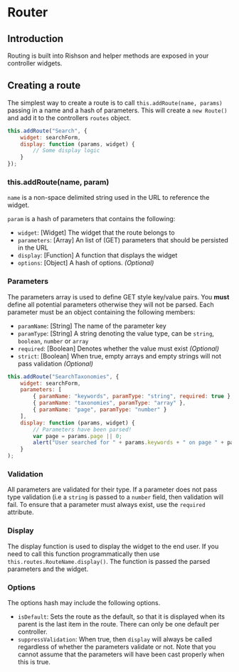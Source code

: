 # Router

## Introduction
Routing is built into Rishson and helper methods are exposed in your controller widgets.

## Creating a route
The simplest way to create a route is to call `this.addRoute(name, params)` passing in a name and a hash of parameters. This will create a `new Route()` and add it to the controllers `routes` object.

```js
this.addRoute("Search", {
	widget: searchForm,
	display: function (params, widget) {
		// Some display logic
	}
});
```

### this.addRoute(name, param)

`name` is a non-space delimited string used in the URL to reference the widget.

`param` is a hash of parameters that contains the following:

* `widget`: [Widget] The widget that the route belongs to
* `parameters`: [Array] An list of (GET) parameters that should be persisted in the URL
* `display`: [Function] A function that displays the widget
* `options`: [Object] A hash of options. _(Optional)_

### Parameters

The parameters array is used to define GET style key/value pairs. You **must** define all potential parameters otherwise they will not be parsed. Each parameter must be an object containing the following members:

* `paramName`: [String] The name of the parameter key
* `paramType`: [String] A string denoting the value type, can be `string`, `boolean`, `number` or `array`
* `required`: [Boolean] Denotes whether the value must exist _(Optional)_
* `strict`: [Boolean] When true, empty arrays and empty strings will not pass validation _(Optional)_

```js
this.addRoute("SearchTaxonomies", {
	widget: searchForm,
	parameters: [
		{ paramName: "keywords", paramType: "string", required: true },
		{ paramName: "taxonomies", paramType: "array" },
		{ paramName: "page", paramType: "number" }
	],
	display: function (params, widget) {
		// Parameters have been parsed!
		var page = params.page || 0;
		alert("User searched for " + params.keywords + " on page " + page);
	}
);
```
### Validation
All parameters are validated for their type. If a parameter does not pass type validation (i.e a `string` is passed to a `number` field, then validation will fail. To ensure that a parameter must always exist, use the `required` attribute.

### Display

The display function is used to display the widget to the end user. If you need to call this function programmatically then use `this.routes.RouteName.display()`. The function is passed the parsed parameters and the widget.

### Options

The options hash may include the following options.
* `isDefault`: Sets the route as the default, so that it is displayed when its parent is the last item in the route. There can only be one default per controller.
* `suppressValidation`: When true, then `display` will always be called regardless of whether the parameters validate or not. Note that you cannot assume that the parameters will have been cast properly when this is true.
